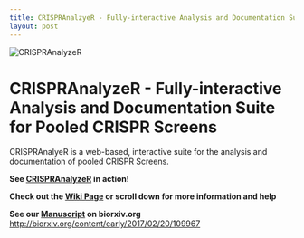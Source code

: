 ```yaml
---
title: CRISPRAnalzyeR - Fully-interactive Analysis and Documentation Suite for Pooled CRISPR Screens
layout: post
---
```




![CRISPRAnalyzeR](https://github.com/boutroslab/crispr-analyzer/blob/master/images/CRISPRAnalyzR_logo5.png)


# CRISPRAnalyzeR - Fully-interactive Analysis and Documentation Suite for Pooled CRISPR Screens

CRISPRAnalyeR is a web-based, interactive suite for the analysis and documentation of pooled CRISPR Screens.


**See [CRISPRAnalyzeR](http://crispr-analyzer.dkfz.de) in action!**

**Check out the [Wiki Page](https://github.com/boutroslab/crispr-analyzer/wiki) or scroll down for more information and help**

__See our [Manuscript](http://biorxiv.org/content/early/2017/02/20/109967) on biorxiv.org__ http://biorxiv.org/content/early/2017/02/20/109967
